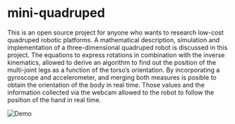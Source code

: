 # mini-quadruped

This is an open source project for anyone who wants to research low-cost quadruped robotic platforms. 
A mathematical description, simulation and implementation of a three-dimensional quadruped robot is discussed 
in this project. The equations to express rotations in combination with the inverse kinematics, allowed to 
derive an algorithm to find out the position of the multi-joint legs as a function of the torso’s orientation. 
By incorporating a gyroscope and accelerometer, and merging both measures is posible to obtain the orientation 
of the body in real time. Those values and the information collected via the webcam allowed to the robot to 
follow the position of the hand in real time.

   ![Demo](https://media.giphy.com/media/i7qEreajtPtJEAiz5Z/giphy-downsized-large.gif)
